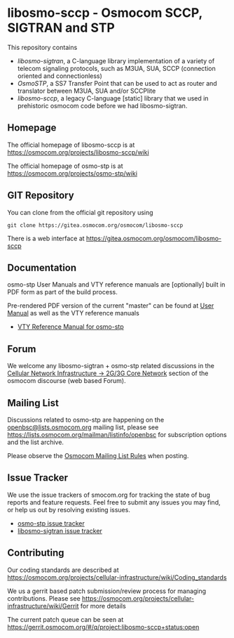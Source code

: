 libosmo-sccp - Osmocom SCCP, SIGTRAN and STP
============================================

This repository contains

* *libosmo-sigtran*, a C-language library implementation of a variety of telecom signaling protocols, such as M3UA, SUA, SCCP
  (connection oriented and connectionless)
* *OsmoSTP*, a SS7 Transfer Point that can be used to act as router and translator between M3UA, SUA and/or
  SCCPlite
* *libosmo-sccp*, a legacy C-language [static] library that we used in prehistoric osmocom code before we had
  libosmo-sigtran.

Homepage
--------

The official homepage of libosmo-sccp is at <https://osmocom.org/projects/libosmo-sccp/wiki>

The official homepage of osmo-stp is at <https://osmocom.org/projects/osmo-stp/wiki>

GIT Repository
--------------

You can clone from the official git repository using

	git clone https://gitea.osmocom.org/osmocom/libosmo-sccp

There is a web interface at <https://gitea.osmocom.org/osmocom/libosmo-sccp>

Documentation
-------------

osmo-stp User Manuals and VTY reference manuals are [optionally] built in PDF form
as part of the build process.

Pre-rendered PDF version of the current "master" can be found at
[User Manual](https://ftp.osmocom.org/docs/latest/osmostp-usermanual.pdf)
as well as the VTY reference manuals
* [VTY Reference Manual for osmo-stp](https://ftp.osmocom.org/docs/latest/osmostp-vty-reference.pdf)

Forum
-----

We welcome any libosmo-sigtran + osmo-stp related discussions in the
[Cellular Network Infrastructure -> 2G/3G Core Network](https://discourse.osmocom.org/c/cni/2g-3g-cn/)
section of the osmocom discourse (web based Forum).

Mailing List
------------

Discussions related to osmo-stp are happening on the
openbsc@lists.osmocom.org mailing list, please see
https://lists.osmocom.org/mailman/listinfo/openbsc for subscription
options and the list archive.

Please observe the [Osmocom Mailing List
Rules](https://osmocom.org/projects/cellular-infrastructure/wiki/Mailing_List_Rules)
when posting.

Issue Tracker
-------------

We use the issue trackers of smocom.org for tracking the state of bug reports and feature requests.  Feel free
to submit any issues you may find, or help us out by resolving existing issues.

* [osmo-stp issue tracker](https://osmocom.org/projects/osmo-stp/issues)
* [libosmo-sigtran issue tracker](https://osmocom.org/projects/libosmo-sccp/issues)

Contributing
------------

Our coding standards are described at
<https://osmocom.org/projects/cellular-infrastructure/wiki/Coding_standards>

We us a gerrit based patch submission/review process for managing contributions.  Please see
<https://osmocom.org/projects/cellular-infrastructure/wiki/Gerrit> for more details

The current patch queue can be seen at <https://gerrit.osmocom.org/#/q/project:libosmo-sccp+status:open>
